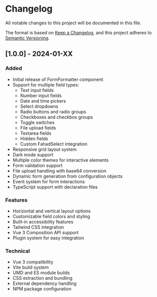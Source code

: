 # Changelog

All notable changes to this project will be documented in this file.

The format is based on [Keep a Changelog](https://keepachangelog.com/en/1.0.0/),
and this project adheres to [Semantic Versioning](https://semver.org/spec/v2.0.0.html).

## [1.0.0] - 2024-01-XX

### Added
- Initial release of FormFormatter component
- Support for multiple field types:
  - Text input fields
  - Number input fields
  - Date and time pickers
  - Select dropdowns
  - Radio buttons and radio groups
  - Checkboxes and checkbox groups
  - Toggle switches
  - File upload fields
  - Textarea fields
  - Hidden fields
  - Custom FahadSelect integration
- Responsive grid layout system
- Dark mode support
- Multiple color themes for interactive elements
- Form validation support
- File upload handling with base64 conversion
- Dynamic form generation from configuration objects
- Event system for form interactions
- TypeScript support with declaration files

### Features
- Horizontal and vertical layout options
- Customizable field colors and styling
- Built-in accessibility features
- Tailwind CSS integration
- Vue 3 Composition API support
- Plugin system for easy integration

### Technical
- Vue 3 compatibility
- Vite build system
- UMD and ES module builds
- CSS extraction and bundling
- External dependency handling
- NPM package configuration

